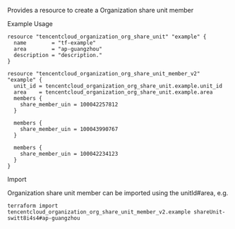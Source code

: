 Provides a resource to create a Organization share unit member

Example Usage

```hcl
resource "tencentcloud_organization_org_share_unit" "example" {
  name        = "tf-example"
  area        = "ap-guangzhou"
  description = "description."
}

resource "tencentcloud_organization_org_share_unit_member_v2" "example" {
  unit_id = tencentcloud_organization_org_share_unit.example.unit_id
  area    = tencentcloud_organization_org_share_unit.example.area
  members {
    share_member_uin = 100042257812
  }

  members {
    share_member_uin = 100043990767
  }

  members {
    share_member_uin = 100042234123
  }
}
```

Import

Organization share unit member can be imported using the unitId#area, e.g.

```
terraform import tencentcloud_organization_org_share_unit_member_v2.example shareUnit-switt8i4s4#ap-guangzhou
```
